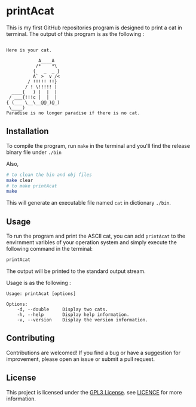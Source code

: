 # printAcat

This is my first GitHub repositories program is designed to print a cat in terminal. The output of this program is as the following :

```

Here is your cat.

            A____A
           /*    *\
          {   _  _ }
          A` >  v /<
        / !!!!! !!}
       / ! \!!!!! |
  ____{   ) |  |  |
 / ___{!!!c |  |  |
{ (___ \__\__@@_)@_)
 \____)
Paradise is no longer paradise if there is no cat.

```

## Installation

To compile the program, run `make` in the terminal and you'll find the release binary file under `./bin`

Also, 

```bash
# to clean the bin and obj files
make clear
# to make printAcat
make
```

This will generate an executable file named `cat` in dictionary `./bin`.

## Usage

To run the program and print the ASCII cat, you can add `printAcat` to the envirnment varibles of your operation system and simply execute the following command in the terminal:

```bash
printAcat
```

The output will be printed to the standard output stream.

Usage is as the following :

```
Usage: printAcat [options] 

Options:
    -d, --double     Display two cats.
    -h, --help       Display help information.
    -v, --version    Display the version information.
```

## Contributing

Contributions are welcomed! If you find a bug or have a suggestion for improvement, please open an issue or submit a pull request.

## License

This project is licensed under the [GPL3 License](https://opensource.org/license/gpl-3-0/). see [LICENCE](LICENCE) for more information.
